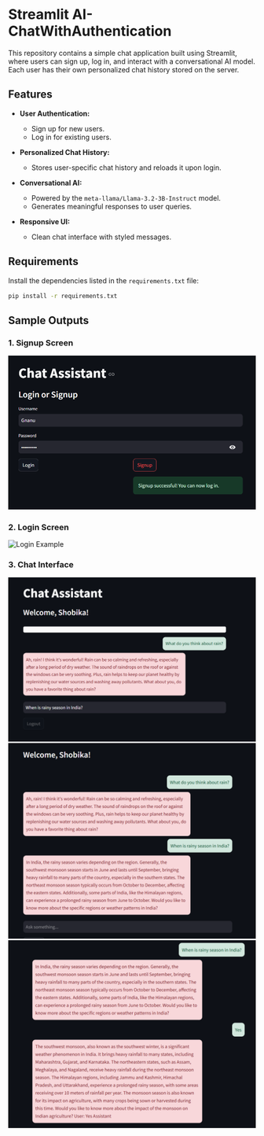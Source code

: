 # Streamlit AI-ChatWithAuthentication

This repository contains a simple chat application built using Streamlit, where users can sign up, log in, and interact with a conversational AI model. Each user has their own personalized chat history stored on the server.

## Features

- **User Authentication:** 
  - Sign up for new users.
  - Log in for existing users.
  
- **Personalized Chat History:**
  - Stores user-specific chat history and reloads it upon login.
  
- **Conversational AI:**
  - Powered by the `meta-llama/Llama-3.2-3B-Instruct` model.
  - Generates meaningful responses to user queries.

- **Responsive UI:**
  - Clean chat interface with styled messages.

## Requirements

Install the dependencies listed in the `requirements.txt` file:

```bash
pip install -r requirements.txt
```
## Sample Outputs

### 1. Signup Screen
![Signup Example](images/signup.png)

### 2. Login Screen
![Login Example](images/login.png)

### 3. Chat Interface
![Chat Example_1](images/output1.png)
![Chat Example_2](images/output2.png)
![Chat Example_3](images/output3.png)
